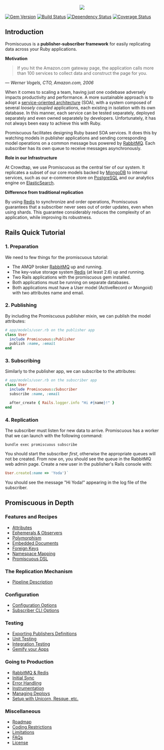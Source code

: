 <p align="center">
  <a href="https://github.com/promiscuous-io/promiscuous/#introduction">
    <img src="https://github.com/promiscuous-io/promiscuous/wiki/promiscuous.png">
  </a>
</p>

[![Gem Version](https://badge.fury.io/rb/promiscuous.png)](http://rubygems.org/gems/promiscuous)
[![Build Status](https://travis-ci.org/crowdtap/promiscuous.png?branch=master)](https://travis-ci.org/crowdtap/promiscuous)
[![Dependency Status](https://gemnasium.com/crowdtap/promiscuous.png)](https://gemnasium.com/crowdtap/promiscuous)
[![Coverage Status](https://coveralls.io/repos/crowdtap/promiscuous/badge.png)](https://coveralls.io/r/crowdtap/promiscuous)

Introduction
------------

Promiscuous is a **publisher-subscriber framework** for easily replicating data
across your Ruby applications.

**Motivation**

> If you hit the Amazon.com gateway page, the application calls more than 100
> services to collect data and construct the page for you.

— _Werner Vogels, CTO, Amazon.com, 2006_

When it comes to scaling a team, having just one codebase adversely impacts productivity
and performance.  A more sustainable approach is to adopt a [service-oriented
architecture](http://en.wikipedia.org/wiki/Service-oriented_architecture) (SOA),
with a system composed of several *loosely coupled* applications, each existing in isolation
with its own database.  In this manner, each service can be tested separately,
deployed separately and even owned separately by developers.  Unfortunately, it
has not always been easy to achieve this with Ruby.

Promiscuous facilitates designing Ruby based SOA services. It does this by
watching models in publisher applications and sending corresponding model operations
on a common message bus powered by [RabbitMQ](http://www.rabbitmq.com/).
Each subscriber has its own queue to receive messages asynchronously.

**Role in our Infrastructure**

At Crowdtap, we use Promiscuous as the central tier of our system.  It
replicates a subset of our core models backed by [MongoDB](http://www.mongodb.org/) to
internal services, such as our e-commerce store on
[PostgreSQL](http://www.postgresql.org/) and our analytics engine on
[ElasticSearch](www.elasticsearch.org).

**Difference from traditional replication**

By using [Redis](http://redis.io) to synchronize and order operations,
Promiscuous guarantees that a subscriber never sees out of order updates,
even when using shards. This guarantee considerably reduces the complexity of
an application, while improving its robustness.

Rails Quick Tutorial
--------------------

### 1. Preparation

We need to few things for the promiscuous tutorial:

* The AMQP broker [RabbitMQ](http://www.rabbitmq.com/) up and running.
* The key-value storage system [Redis](http://redis.io/) (at least 2.6) up and running.
* Two Rails applications with the promiscuous gem installed.
* Both applications must be running on separate databases.
* Both applications must have a User model (ActiveRecord or Mongoid) with two attributes name and email.

### 2. Publishing

By including the Promiscuous publisher mixin, we can publish the model attributes:

```ruby
# app/models/user.rb on the publisher app
class User
  include Promiscuous::Publisher
  publish :name, :email
end
```

### 3. Subscribing

Similarly to the publisher app, we can subscribe to the attributes:

```ruby
# app/models/user.rb on the subscriber app
class User
  include Promiscuous::Subscriber
  subscribe :name, :email

  after_create { Rails.logger.info "Hi #{name}!" }
end
```

### 4. Replication

The subscriber must listen for new data to arrive. Promiscuous has a worker
that we can launch with the following command:

```
bundle exec promiscuous subscribe
```

You should start the subscriber *first*, otherwise the appropriate queues
will not be created. From now on, you should see the queue in the RabbitMQ
web admin page. Create a new user in the publisher's Rails console with:

```ruby
User.create(:name => 'Yoda')`
```

You should see the message "Hi Yoda!" appearing in the log file of the subscriber.

Promiscuous in Depth
--------------------

### Features and Recipes
* [Attributes](https://github.com/promiscuous-io/promiscuous/wiki/Features-and-Recipes#wiki-attributes)
* [Ephemerals & Observers](https://github.com/promiscuous-io/promiscuous/wiki/Features-and-Recipes#wiki-ephemerals-observers)
* [Polymorphism](https://github.com/promiscuous-io/promiscuous/wiki/Features-and-Recipes#wiki-polymorphism)
* [Embedded Documents](https://github.com/promiscuous-io/promiscuous/wiki/Features-and-Recipes#wiki-embedded-documents)
* [Foreign Keys](https://github.com/promiscuous-io/promiscuous/wiki/Features-and-Recipes#wiki-foreign-keys)
* [Namespace Mapping](https://github.com/promiscuous-io/promiscuous/wiki/Features-and-Recipes#wiki-namespace-mapping)
* [Promiscuous DSL](https://github.com/promiscuous-io/promiscuous/wiki/Features-and-Recipes#wiki-promiscuous-dsl)

### The Replication Mechanism
* [Pipeline Description](https://github.com/promiscuous-io/promiscuous/wiki/The-Replication-Mechanism#wiki-pipeline-description)

### Configuration
* [Configuration Options](https://github.com/promiscuous-io/promiscuous/wiki/Configuration#wiki-configuration-options)
* [Subscriber CLI Options](https://github.com/promiscuous-io/promiscuous/wiki/Configuration#wiki-subscriber-cli-options)

### Testing
* [Exporting Publishers Definitions](https://github.com/promiscuous-io/promiscuous/wiki/Testing#wiki-exporting-publishers-definitions)
* [Unit Testing](https://github.com/promiscuous-io/promiscuous/wiki/Testing#wiki-unit-testing)
* [Integration Testing](https://github.com/promiscuous-io/promiscuous/wiki/Testing#wiki-integration-testing)
* [Gemify your Apps](https://github.com/promiscuous-io/promiscuous/wiki/Testing#wiki-gemify-your-apps)

### Going to Production
* [RabbitMQ & Redis](https://github.com/promiscuous-io/promiscuous/wiki/Going-to-Production#wiki-rabbitmq-and-redis)
* [Initial Sync](https://github.com/promiscuous-io/promiscuous/wiki/Going-to-Production#wiki-initial-sync)
* [Error Handling](https://github.com/promiscuous-io/promiscuous/wiki/Going-to-Production#wiki-error-handling)
* [Instrumentation](https://github.com/promiscuous-io/promiscuous/wiki/Going-to-Production#wiki-instrumentation)
* [Managing Deploys](https://github.com/promiscuous-io/promiscuous/wiki/Going-to-Production#wiki-managing-deploys)
* [Setup with Unicorn, Resque, etc.](https://github.com/promiscuous-io/promiscuous/wiki/Going-to-Production#wiki-setup-with-unicorn-resque-etc)

### Miscellaneous
* [Roadmap](https://github.com/promiscuous-io/promiscuous/wiki/Miscellaneous#wiki-roadmap)
* [Coding Restrictions](https://github.com/promiscuous-io/promiscuous/wiki/Miscellaneous#wiki-coding-restrictions)
* [Limitations](https://github.com/promiscuous-io/promiscuous/wiki/Miscellaneous#wiki-limitations)
* [FAQs](https://github.com/promiscuous-io/promiscuous/wiki/Miscellaneous#wiki-faqs)
* [License](https://github.com/promiscuous-io/promiscuous/wiki/Miscellaneous#wiki-license)

